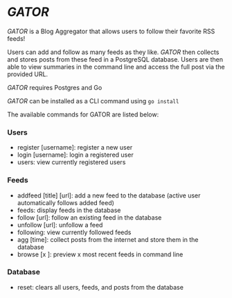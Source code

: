 # *GATOR*

*GATOR* is a Blog Aggregator that allows users to follow their favorite RSS feeds!

Users can add and follow as many feeds as they like. *GATOR* then collects and stores posts from these feed in a PostgreSQL database. Users are then able to view summaries in the command line and access the full post via the provided URL. 

*GATOR* requires Postgres and Go


*GATOR* can be installed as a CLI command using `go install`

The available commands for GATOR are listed below:
### Users
- register [username]: register a new user
- login [username]: login a registered user
- users: view currently registered users

### Feeds
- addfeed [title] [url]: add a new feed to the database (active user automatically follows added feed)
- feeds: display feeds in the database
- follow [url]: follow an existing feed in the database
- unfollow [url]: unfollow a feed
- following: view currently followed feeds
- agg [time]: collect posts from the internet and store them in the database
- browse [x <optional>]: preview x most recent feeds in command line

### Database
- reset: clears all users, feeds, and posts from the database
